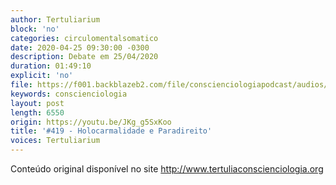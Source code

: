 ```yaml
---
author: Tertuliarium
block: 'no'
categories: circulomentalsomatico
date: 2020-04-25 09:30:00 -0300
description: Debate em 25/04/2020
duration: 01:49:10
explicit: 'no'
file: https://f001.backblazeb2.com/file/conscienciologiapodcast/audios/circulo-JKg_g5SxKoo.mp3
keywords: conscienciologia
layout: post
length: 6550
origin: https://youtu.be/JKg_g5SxKoo
title: '#419 - Holocarmalidade e Paradireito'
voices: Tertuliarium
---
```


Conteúdo original disponível no site <http://www.tertuliaconscienciologia.org>
